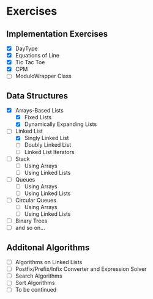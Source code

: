 # Exercises
## Implementation Exercises
- [x] DayType
- [x] Equations of Line
- [x] Tic Tac Toe
- [x] CPM
- [ ] ModuloWrapper Class

## Data Structures
- [x] Arrays-Based Lists
  - [x] Fixed Lists
  - [x] Dynamically Expanding Lists
- [ ] Linked List
  - [x] Singly Linked List
  - [ ] Doubly Linked List
  - [ ] Linked List Iterators
- [ ] Stack
  - [ ] Using Arrays
  - [ ] Using Linked Lists
- [ ] Queues
  - [ ] Using Arrays
  - [ ] Using Linked Lists
- [ ] Circular Queues
  - [ ] Using Arrays
  - [ ] Using Linked Lists
- [ ] Binary Trees
- [ ] and so on...

## Additonal Algorithms
- [ ] Algorithms on Linked Lists
- [ ] Postfix/Prefix/Infix Converter and Expression Solver
- [ ] Search Algorithms
- [ ] Sort Algorithms
- [ ] To be continued
